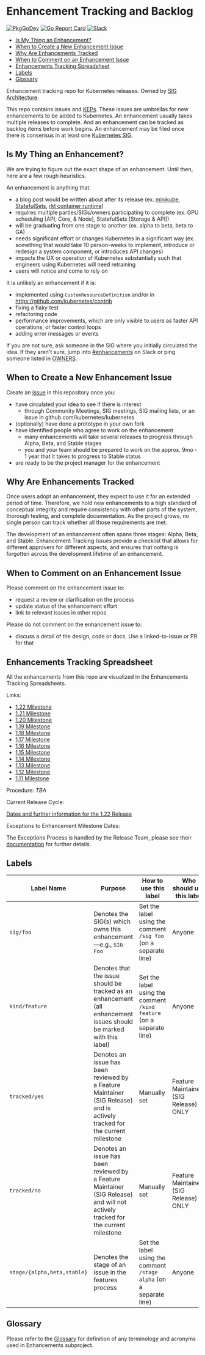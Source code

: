 # Enhancement Tracking and Backlog

[![PkgGoDev](https://pkg.go.dev/badge/k8s.io/enhancements)](https://pkg.go.dev/k8s.io/enhancements)
[![Go Report Card](https://goreportcard.com/badge/k8s.io/enhancements)](https://goreportcard.com/report/k8s.io/enhancements)
[![Slack](https://img.shields.io/badge/Slack-%23enhancements-blueviolet)](https://kubernetes.slack.com/archives/C1L57L91V)

- [Is My Thing an Enhancement?](#is-my-thing-an-enhancement)
- [When to Create a New Enhancement Issue](#when-to-create-a-new-enhancement-issue)
- [Why Are Enhancements Tracked](#why-are-enhancements-tracked)
- [When to Comment on an Enhancement Issue](#when-to-comment-on-an-enhancement-issue)
- [Enhancements Tracking Spreadsheet](#enhancements-tracking-spreadsheet)
- [Labels](#labels)
- [Glossary](#glossary)

Enhancement tracking repo for Kubernetes releases. Owned by [SIG Architecture](https://git.k8s.io/community/sig-architecture#enhancements).

This repo contains issues and [KEPs](https://git.k8s.io/enhancements/keps). These issues are umbrellas for new enhancements to be added to Kubernetes. An enhancement usually takes multiple releases to complete. And an enhancement can be tracked as backlog items before work begins. An enhancement may be filed once there is consensus in at least one [Kubernetes SIG](https://git.k8s.io/community/sig-list.md).

## Is My Thing an Enhancement?

We are trying to figure out the exact shape of an enhancement. Until then, here are a few rough heuristics.

An enhancement is anything that:

- a blog post would be written about after its release (ex. [minikube](https://kubernetes.io/blog/2016/07/minikube-easily-run-kubernetes-locally/), [StatefulSets](https://kubernetes.io/blog/2016/07/thousand-instances-of-cassandra-using-kubernetes-pet-set/), [rkt container runtime](https://kubernetes.io/blog/2016/07/rktnetes-brings-rkt-container-engine-to-kubernetes/))
- requires multiple parties/SIGs/owners participating to complete (ex. GPU scheduling [API, Core, & Node], StatefulSets [Storage & API])
- will be graduating from one stage to another (ex. alpha to beta, beta to GA)
- needs significant effort or changes Kubernetes in a significant way (ex. something that would take 10 person-weeks to implement, introduce or redesign a system component, or introduces API changes)
- impacts the UX or operation of Kubernetes substantially such that engineers using Kubernetes will need retraining
- users will notice and come to rely on

It is unlikely an enhancement if it is:
- implemented using `CustomResourceDefinition` and/or in https://github.com/kubernetes/contrib
- fixing a flaky test
- refactoring code
- performance improvements, which are only visible to users as faster API operations, or faster control loops
- adding error messages or events

If you are not sure, ask someone in the SIG where you initially circulated the idea. If they aren't sure, jump into
[#enhancements](https://kubernetes.slack.com/messages/enhancements/) on Slack or ping someone listed in [OWNERS](https://github.com/kubernetes/enhancements/blob/master/OWNERS).

## When to Create a New Enhancement Issue

Create an [issue](https://github.com/kubernetes/enhancements/issues/new) in this repository once you:
- have circulated your idea to see if there is interest
   - through Community Meetings, SIG meetings, SIG mailing lists, or an issue in github.com/kubernetes/kubernetes
- (optionally) have done a prototype in your own fork
- have identified people who agree to work on the enhancement
  - many enhancements will take several releases to progress through Alpha, Beta, and Stable stages
  - you and your team should be prepared to work on the approx. 9mo - 1 year that it takes to progress to Stable status
- are ready to be the project manager for the enhancement

## Why Are Enhancements Tracked

Once users adopt an enhancement, they expect to use it for an extended period of time. Therefore, we hold new enhancements to a high standard of conceptual integrity and require consistency with other parts of the system, thorough testing, and complete documentation. As the project grows, no single person can track whether all those requirements are met. 

The development of an enhancement often spans three stages: Alpha, Beta, and Stable. Enhancement Tracking Issues provide a checklist that allows for different approvers for different aspects, and ensures that nothing is forgotten across the
development lifetime of an enhancement.

## When to Comment on an Enhancement Issue

Please comment on the enhancement issue to:
- request a review or clarification on the process
- update status of the enhancement effort
- link to relevant issues in other repos

Please do not comment on the enhancement issue to:
- discuss a detail of the design, code or docs. Use a linked-to-issue or PR for that

## Enhancements Tracking Spreadsheet

All the enhancements from this repo are visualized in the Enhancements Tracking Spreadsheets.

Links:
- [1.22 Milestone](https://bit.ly/k8s122-enhancements)
- [1.21 Milestone](https://bit.ly/k8s121-enhancements)
- [1.20 Milestone](https://bit.ly/k8s-1-20-enhancements)
- [1.19 Milestone](https://bit.ly/k8s-1-19-enhancements)
- [1.18 Milestone](https://bit.ly/k8s-1-18-enhancements)
- [1.17 Milestone](https://bit.ly/k8s117-enhancement-tracking)
- [1.16 Milestone](https://bit.ly/k8s116-enhancement-tracking)
- [1.15 Milestone](https://bit.ly/115-enhancements)
- [1.14 Milestone](https://bit.ly/k8s114-enhancements)
- [1.13 Milestone](https://bit.ly/k8s113-features)
- [1.12 Milestone](https://bit.ly/k8s112-features)
- [1.11 Milestone](https://bit.ly/k8s-features-111)

Procedure:
*TBA*

Current Release Cycle:

[Dates and further information for the 1.22 Release](https://github.com/kubernetes/sig-release/tree/master/releases/release-1.22)

Exceptions to Enhancement Milestone Dates:

The Exceptions Process is handled by the Release Team, please see their [documentation](https://github.com/kubernetes/sig-release/blob/master/releases/EXCEPTIONS.md) for further details.

## Labels

| Label Name | Purpose | How to use this label | Who should use this label |
| ------ | ------ | ------ | ------ |
| `sig/foo` | Denotes the SIG(s) which owns this enhancement—e.g., `SIG Foo` | Set the label using the comment `/sig foo` (on a separate line) | Anyone |
| `kind/feature` | Denotes that the issue should be tracked as an enhancement (all enhancement issues should be marked with this label) | Set the label using the comment `/kind feature` (on a separate line) | Anyone |
| `tracked/yes` | Denotes an issue has been reviewed by a Feature Maintainer (SIG Release) and is actively tracked for the current milestone | Manually set | Feature Maintainers (SIG Release) ONLY |
| `tracked/no` | Denotes an issue has been reviewed by a Feature Maintainer (SIG Release) and will not actively tracked for the current milestone | Manually set | Feature Maintainers (SIG Release) ONLY |
| `stage/{alpha,beta,stable}` | Denotes the stage of an issue in the features process | Set the label using the comment `/stage alpha` (on a separate line) | Anyone |

## Glossary

Please refer to the [Glossary](docs/glossary.md) for definition of any terminology and acronyms used in Enhancements subproject.